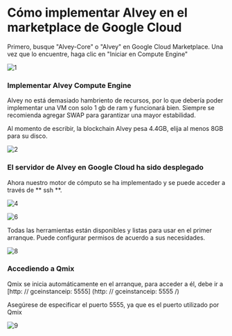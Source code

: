 # Cómo implementar Alvey en el marketplace de Google Cloud

Primero, busque "Alvey-Core" o "Alvey" en Google Cloud Marketplace. Una vez que lo encuentre, haga clic en "Iniciar en Compute Engine"

![1](https://docs.alvey.site/en/gcpgettingstarted/1.png)

### Implementar Alvey Compute Engine

Alvey no está demasiado hambriento de recursos, por lo que debería poder implementar una VM con solo 1 gb de ram y funcionará bien. Siempre se recomienda agregar SWAP para garantizar una mayor estabilidad.

Al momento de escribir, la blockchain Alvey pesa 4.4GB, elija al menos 8GB para su disco.

![2](https://docs.alvey.site/en/gcpgettingstarted/2.png)

### El servidor de Alvey en Google Cloud ha sido desplegado

Ahora nuestro motor de cómputo se ha implementado y se puede acceder a través de ** ssh **.

![4](https://docs.alvey.site/en/gcpgettingstarted/4.png)

![6](https://docs.alvey.site/en/gcpgettingstarted/6.png)

Todas las herramientas están disponibles y listas para usar en el primer arranque. Puede configurar permisos de acuerdo a sus necesidades.

![8](https://docs.alvey.site/en/gcpgettingstarted/8.png)

### Accediendo a Qmix

Qmix se inicia automáticamente en el arranque, para acceder a él, debe ir a [http: // gceinstanceip: 5555] (http: // gceinstanceip: 5555 /)

Asegúrese de especificar el puerto 5555, ya que es el puerto utilizado por Qmix

![9](https://docs.alvey.site/en/gcpgettingstarted/9.png)

[
](https://docs.alvey.site/en/Alvey-AWS/)